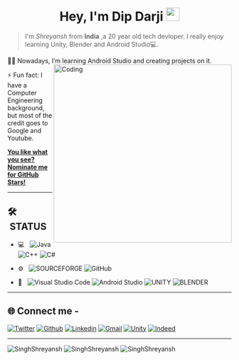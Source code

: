 <h1 align="center">Hey, I'm Dip Darji <img src="https://raw.githubusercontent.com/aemmadi/aemmadi/master/wave.gif" width="30px"></h1>

>I'm *Shreyansh* from **India** ,a 20 year old tech devloper. I really enjoy learning Unity, Blender and Android Studio💻.

👩‍💻 Nowadays, I’m learning Android Studio and creating projects on it.
<img align="right" alt="Coding" width="400" src="https://camo.githubusercontent.com/c1dcb74cc1c1835b1d716f5051499a2814c683c806b15f04b0eba492863703e9/68747470733a2f2f63646e2e6472696262626c652e636f6d2f75736572732f3733303730332f73637265656e73686f74732f363538313234332f6176656e746f2e676966">


⚡ Fun fact: I have a Computer Engineering background, but most of the credit goes to Google and Youtube.

 [**You like what you see? Nominate me for GitHub Stars!**](https://stars.github.com/nominate/)
___

## 🛠 &nbsp;STATUS

- 💻 &nbsp;
  ![Java](https://img.shields.io/badge/-Java-333333?style=flat&logo=Java&logoColor=007396)
  ![C++](https://img.shields.io/badge/-C++-333333?style=flat&logo=C%2B%2B&logoColor=00599C)
  ![C#](https://img.shields.io/badge/C%23-333333&logo=c#)

- ⚙️ &nbsp;
  ![SOURCEFORGE](https://img.shields.io/badge/-SourceForge-333333?style=flat&logo=sourceforge)
  ![GitHub](https://img.shields.io/badge/-GitHub-333333?style=flat&logo=github)
  
- 🔧 &nbsp;
  ![Visual Studio Code](https://img.shields.io/badge/Visual%20Studio%20Code-blue?style=for-the-badge&logo=visual-studio-code&logoColor=black)
  ![Android Studio](https://img.shields.io/badge/Android_Studio-3DDC84?style=for-the-badge&logo=android-studio&logoColor=white)
  ![UNITY](https://img.shields.io/badge/Unity-white?style=for-the-badge&logo=unity&logoColor=black)
  ![BLENDER](https://img.shields.io/badge/Blender-darkorange?style=for-the-badge&logo=blender&logoColor=black)
___

 ## 🌐 Connect me -

[![Twitter](https://img.shields.io/badge/-Twitter-blue?&logo=Github&logoColor=wh)](https://twitter.com/dipdarji_)
[![Github](https://img.shields.io/badge/-Github-000?&logo=Github&logoColor=white)](https://github.com/dipdarji)
[![Linkedin](https://img.shields.io/badge/-LinkedIn-blue?&logo=Linkedin&logoColor=white)](http://www.linkedin.com/in/dipdarji)
[![Gmail](https://img.shields.io/badge/-Gmail-c14438?&logo=Gmail&logoColor=white)](mailto:dipdarji@gmail.com)
[![Unity](https://img.shields.io/badge/-Unity-c14438?&logo=Gmail&logoColor=white)](https://learn.unity.com/u/deepdarji)
[![Indeed](https://img.shields.io/badge/-indeed-c14438?&logo=Gmail&logoColor=blue)](https://my.indeed.com/p/deepd-752hgxv)

___

                                                                                                                                                     
 <img align="centre" src="https://github-readme-stats.vercel.app/api?username=SinghShreyansh&show_icons=true&theme=blue-green" alt="SinghShreyansh" />
 
 <img align="centre" src="https://github-readme-streak-stats.herokuapp.com/?user=SinghShreyansh&show_icons=true&theme=blue-green" alt="SinghShreyansh" />
 
<img align="centre" src="https://github-readme-stats.vercel.app/api/top-langs/?username=SinghShreyansh&layout=compact&hide=html&theme=blue-green" alt="SinghShreyansh" />
                                                                                                                                                  
 







